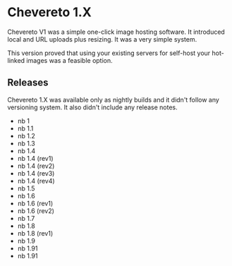# Chevereto 1.X

Chevereto V1 was a simple one-click image hosting software. It introduced local and URL uploads plus resizing. It was a very simple system.

This version proved that using your existing servers for self-host your hot-linked images was a feasible option.

## Releases

Chevereto 1.X was available only as nightly builds and it didn't follow any versioning system. It also didn't include any release notes.

- nb 1
- nb 1.1
- nb 1.2
- nb 1.3
- nb 1.4
- nb 1.4 (rev1)
- nb 1.4 (rev2)
- nb 1.4 (rev3)
- nb 1.4 (rev4)
- nb 1.5
- nb 1.6
- nb 1.6 (rev1)
- nb 1.6 (rev2)
- nb 1.7
- nb 1.8
- nb 1.8 (rev1)
- nb 1.9
- nb 1.91
- nb 1.91
